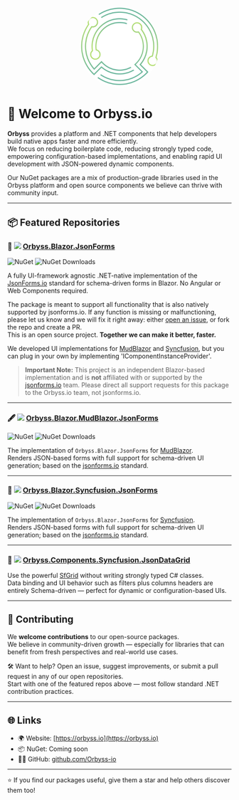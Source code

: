 <p align="center">
  <img src="../orbyss-appicon-white.svg" alt="Orbyss Logo" width="180" style="border-radius: 50%;">
</p>

# 👋 Welcome to Orbyss.io

**Orbyss** provides a platform and .NET components that help developers build native apps faster and more efficiently.  
We focus on reducing boilerplate code, reducing strongly typed code, empowering configuration-based implementations, and enabling rapid UI development with JSON-powered dynamic components.

Our NuGet packages are a mix of production-grade libraries used in the Orbyss platform and open source components we believe can thrive with community input.  

---

## 📦 Featured Repositories

### 🧾 <img src="https://tse2.mm.bing.net/th/id/OIP.KckXqAg1RkJOIfiK0cJqfwHaHa?pid=Api" width="24" /> [Orbyss.Blazor.JsonForms](https://github.com/Orbyss-io/Orbyss.Blazor.JsonForms)
![NuGet](https://img.shields.io/nuget/v/Orbyss.Blazor.JsonForms)
![NuGet Downloads](https://img.shields.io/nuget/dt/Orbyss.Blazor.JsonForms)

A fully UI-framework agnostic .NET-native implementation of the [JsonForms.io](https://jsonforms.io) standard for schema-driven forms in Blazor. No Angular or Web Components required.

The package is meant to support all functionality that is also natively supported by jsonforms.io. If any function is missing or malfunctioning, please let us know and we will fix it right away: either [open an issue](https://github.com/orbyss-io/Orbyss.Blazor.JsonForms/issues), or fork the repo and create a PR.  
This is an open source project. **Together we can make it better, faster.**

We developed UI implementations for [MudBlazor](https://mudblazor.com) and [Syncfusion](https://www.syncfusion.com/), but you can plug in your own by implementing 'IComponentInstanceProvider'.

> **Important Note:** This project is an independent Blazor-based implementation and is **not** affiliated with or supported by the [jsonforms.io](https://jsonforms.io/) team. Please direct all support requests for this package to the Orbyss.io team, not jsonforms.io.

---

### 🖋️ <img src="https://tse3.mm.bing.net/th/id/OIP.4bhPD9HHPja01avpSK1ecAHaHa?w=474&h=474&c=7" width="24" />  [Orbyss.Blazor.MudBlazor.JsonForms](https://github.com/Orbyss-io/Orbyss.Blazor.MudBlazor.JsonForms)
![NuGet](https://img.shields.io/nuget/v/Orbyss.Blazor.MudBlazor.JsonForms)
![NuGet Downloads](https://img.shields.io/nuget/dt/Orbyss.Blazor.MudBlazor.JsonForms)

The implementation of `Orbyss.Blazor.JsonForms` for [MudBlazor](https://mudblazor.com).  
Renders JSON-based forms with full support for schema-driven UI generation; based on the [jsonforms.io](https://jsonforms.io) standard.

---

### 🧾 <img src="https://tse1.mm.bing.net/th/id/OIP.Dj2CTZvhjHHg3iTNsKGdHwHaHa?r=0&pid=Api" width="24" />  [Orbyss.Blazor.Syncfusion.JsonForms](https://github.com/Orbyss-io/Orbyss.Blazor.Syncfusion.JsonForms)
![NuGet](https://img.shields.io/nuget/v/Orbyss.Blazor.Syncfusion.JsonForms)
![NuGet Downloads](https://img.shields.io/nuget/dt/Orbyss.Blazor.Syncfusion.JsonForms)

The implementation of `Orbyss.Blazor.JsonForms` for [Syncfusion](https://www.syncfusion.com/).  
Renders JSON-based forms with full support for schema-driven UI generation; based on the [jsonforms.io](https://jsonforms.io) standard.

---

### 🧮 <img src="https://tse1.mm.bing.net/th/id/OIP.Dj2CTZvhjHHg3iTNsKGdHwHaHa?r=0&pid=Api" width="24" />  [Orbyss.Components.Syncfusion.JsonDataGrid](https://github.com/Orbyss-io/Orbyss.Components.Syncfusion.JsonDataGrid)
Use the powerful [SfGrid](https://blazor.syncfusion.com/documentation/datagrid/getting-started) without writing strongly typed C# classes.  
Data binding and UI behavior such as filters plus columns headers are entirely Schema-driven — perfect for dynamic or configuration-based UIs.

---

## 🤝 Contributing

We **welcome contributions** to our open-source packages.  
We believe in community-driven growth — especially for libraries that can benefit from fresh perspectives and real-world use cases.

🛠 Want to help? Open an issue, suggest improvements, or submit a pull request in any of our open repositories.  
Start with one of the featured repos above — most follow standard .NET contribution practices.

---

## 🌐 Links

- 🌍 Website: [https://orbyss.io](https://orbyss.io)
- 📦 NuGet: Coming soon
- 🧑‍💻 GitHub: [github.com/Orbyss-io](https://github.com/Orbyss-io)

---

⭐️ If you find our packages useful, give them a star and help others discover them too!
